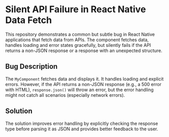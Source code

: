 # Silent API Failure in React Native Data Fetch

This repository demonstrates a common but subtle bug in React Native applications that fetch data from APIs. The component fetches data, handles loading and error states gracefully, but silently fails if the API returns a non-JSON response or a response with an unexpected structure.

## Bug Description

The `MyComponent` fetches data and displays it.  It handles loading and explicit errors. However, if the API returns a non-JSON response (e.g., a 500 error with HTML), `response.json()` will throw an error, but the error handling might not catch all scenarios (especially network errors).

## Solution

The solution improves error handling by explicitly checking the response type before parsing it as JSON and provides better feedback to the user.
